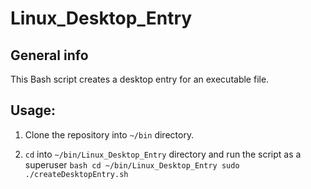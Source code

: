 # Linux_Desktop_Entry
## General info
This Bash script creates a desktop entry for an executable file.
## Usage:
1. Clone the repository into `~/bin` directory.

2. `cd` into `~/bin/Linux_Desktop_Entry` directory and run the script as a superuser
        ```bash
            cd ~/bin/Linux_Desktop_Entry
            sudo ./createDesktopEntry.sh
        ```
